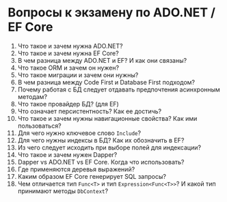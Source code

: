 # Вопросы к экзамену по ADO.NET / EF Core
1. Что такое и зачем нужна ADO.NET?
2. Что такое и зачем нужна EF Core?
3. В чем разница между ADO.NET и EF? И как они связаны?
4. Что такое ORM и зачем он нужен?
5. Что такое миграции и зачем они нужны?
6. В чем разница между Code First и Database First подходом?
7. Почему работая с БД следует отдавать предпочтения асинхронным методам?
8. Что такое провайдер БД? (для EF)
9. Что означает персистентность? Как ее достичь?
10. Что такое и зачем нужны навигационные свойства? Как ими пользоваться?
11. Для чего нужно ключевое слово `Include`?
12. Для чего нужны индексы в БД? Как их обозначить в EF?
13. Из чего следует исходить при выборе полей для индексации?
14. Что такое и зачем нужен Dapper?
15. Dapper vs ADO.NET vs EF Core. Когда что использовать?
16. Где применяются деревья выражений?
17. Каким образом EF Core генерирует SQL запросы?
18. Чем отличается тип `Func<T>` и тип `Expression<Func<T>>`? И какой тип принимают методы `DbContext`?